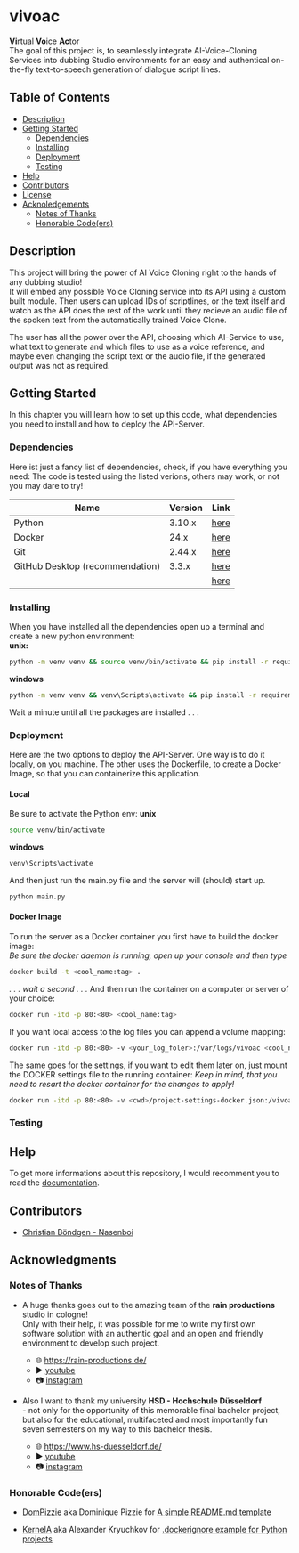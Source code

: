 # vivoac
 **Vi**rtual **Vo**ice **Ac**tor  
 The goal of this project is, to seamlessly integrate AI-Voice-Cloning Services into dubbing Studio environments for an easy and authentical on-the-fly text-to-speech generation of dialogue script lines.

## Table of Contents

- [Description](#description)
- [Getting Started](#getting-started)
    - [Dependencies](#dependencies)
    - [Installing](#installing)
    - [Deployment](#deployment)
    - [Testing](#testing)
- [Help](#help)
- [Contributors](#contributors)
- [License](#license)
- [Acknoledgements](#acknowledgments)
    - [Notes of Thanks](#notes-of-thanks)
    - [Honorable Code(ers)](#honorable-codeers)

## Description
This project will bring the power of AI Voice Cloning right to the hands of any dubbing studio!  
It will embed any possible Voice Cloning service into its API using a custom built module. Then users can upload IDs of scriptlines, or the text itself and watch as the API does the rest of the work until they recieve an audio file of the spoken text from the automatically trained Voice Clone.  

The user has all the power over the API, choosing which AI-Service to use, what text to generate and which files to use as a voice reference, and maybe even changing the script text or the audio file, if the generated output was not as required.  

## Getting Started
In this chapter you will learn how to set up this code, what dependencies you need to install and how to deploy the API-Server.
### Dependencies
Here ist just a fancy list of dependencies, check, if you have everything you need:
The code is tested using the listed verions, others may work, or not you may dare to try!

| Name  | Version | Link |
| ------------- | ------------- |------------- |
| Python  | 3.10.x  | [here](https://www.python.org/downloads/) |
| Docker  | 24.x | [here](https://docs.docker.com/get-docker/) |
| Git | 2.44.x | [here](https://git-scm.com/downloads) |
| GitHub Desktop (recommendation) | 3.3.x | [here](https://desktop.github.com/) |
| | | [here]() |

### Installing
When you have installed all the dependencies open up a terminal and create a new python environment:  
**unix:**
```sh
python -m venv venv && source venv/bin/activate && pip install -r requirements.txt
```
**windows**
```sh
python -m venv venv && venv\Scripts\activate && pip install -r requirements.txt
```
Wait a minute until all the packages are installed . . .

### Deployment
Here are the two options to deploy the API-Server.
One way is to do it locally, on you machine.
The other uses the Dockerfile, to create a Docker Image, so that you can containerize this application.
#### Local
Be sure to activate the Python env:
**unix**
```sh
source venv/bin/activate
``` 
**windows**
```sh
venv\Scripts\activate
```
And then just run the main.py file and the server will (should) start up.
```sh
python main.py
```
#### Docker Image
To run the server as a Docker container you first have to build the docker image:  
_Be sure the docker daemon is running, open up your console and then type_
```sh
docker build -t <cool_name:tag> . 
```
_. . . wait a second . . ._
And then run the container on a computer or server of your choice:
```sh
docker run -itd -p 80:<80> <cool_name:tag>
```

If you want local access to the log files you can append a volume mapping:
```sh
docker run -itd -p 80:<80> -v <your_log_foler>:/var/logs/vivoac <cool_name:tag>
```
The same goes for the settings, if you want to edit them later on, just mount the DOCKER settings file to the running container:
_Keep in mind, that you need to resart the docker container for the changes to apply!_
```sh
docker run -itd -p 80:<80> -v <cwd>/project-settings-docker.json:/vivoac/project-settings.json <cool_name:tag>
```

### Testing

## Help

To get more informations about this repository, I would recomment you to read the [documentation](./documentation/documentation.md).




## Contributors 

- [Christian Böndgen - Nasenboi](https://github.com/Nasenboi)


<!---## License-->


## Acknowledgments

### Notes of Thanks
- A huge thanks goes out to the amazing team of the **rain productions** studio in cologne!\
Only with their help, it was possible for me to write my first own software solution with an authentic goal and an open and friendly environment to develop such project.
    - :globe_with_meridians: https://rain-productions.de/
    - :arrow_forward: [youtube](https://www.youtube.com/@rainproductionsDE)
    - :camera: [instagram](https://www.instagram.com/rain_cologne)

- Also I want to thank my university **HSD - Hochschule Düsseldorf**\
 \- not only for the opportunity of this memorable final bachelor project,\
 but also for the educational, multifaceted and most importantly fun seven semesters on my way to this bachelor thesis.
    - :globe_with_meridians: https://www.hs-duesseldorf.de/
    - :arrow_forward: [youtube](https://www.youtube.com/@hsduesseldorfhsd)
    - :camera: [instagram](https://www.instagram.com/hsduesseldorf)


### Honorable Code(ers)

- [DomPizzie](https://github.com/DomPizzie) aka Dominique Pizzie for [A simple README.md template](https://gist.github.com/DomPizzie/7a5ff55ffa9081f2de27c315f5018afc)

- [KernelA](https://github.com/KernelA) aka Alexander Kryuchkov for [.dockerignore example for Python projects](https://gist.github.com/KernelA/04b4d7691f28e264f72e76cfd724d448)